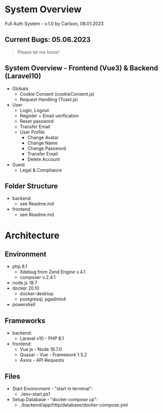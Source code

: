 # System Overview
Full Auth System - v.1.0
by Carlson, 08.01.2023

## Current Bugs: 05.06.2023
 > Please let me know!

## System Overview - Frontend (Vue3) & Backend (Laravel10)
  - Globals
    - Cookie Consent (cookieConsent.js)
    - Request Handling (Toast.js)
 - User
    - Login, Logout
    - Register + Email verification
    - Reset password
    - Transfer Email
    - User Profile
        - Change Avatar
        - Change Name
        - Change Password
        - Transfer Email
        - Delete Account
 - Guest
    - Legal & Compliance

## Folder Structure
 - backend
    - see Readme.md
 - frontend
    - see Readme.md

# Architecture
## Environment 
 - php 8.1
     - Xdebug from Zend Engine v.4.1
     - composer v.2.4.1
 - node.js 18.7
 - docker 20.10
     - docker-desktop
     - postgresql, pgadmin4
 - powershell

## Frameworks
 - backend: 
     - Laravel v10 - PHP 8.1
 - frontend: 
     - Vue.js        - Node 18.7.0
     - Quasar        - Vue - Framework 1.3.2
     - Axios         - API Requests

## Files
 - Start Environment - "start in terminal":
    - ./env-start.ps1
 - Setup Database - "docker compose up":
    - ./backend/app/http/database/docker-compose.yml
